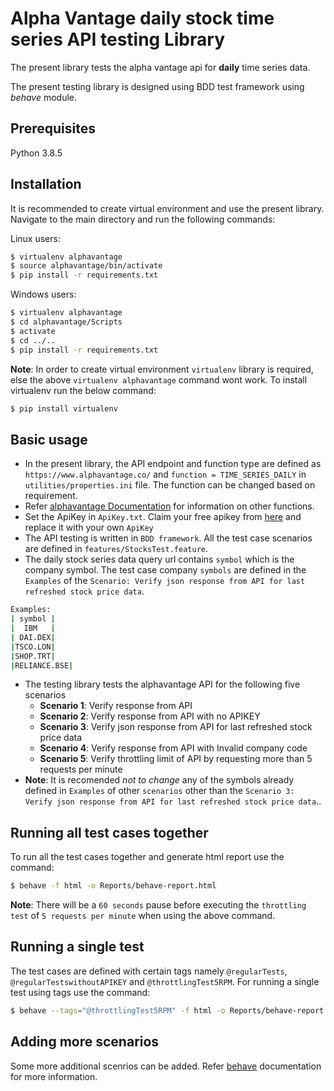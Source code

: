 # Alpha Vantage daily stock time series API testing Library

The present library tests the alpha vantage api for **daily** time series data.

The present testing library is designed using BDD test framework using *behave* module. 

## Prerequisites
Python 3.8.5

## Installation
It is recommended to create virtual environment and use the present library. Navigate to the main directory and run the following commands:

Linux users:
```bash
$ virtualenv alphavantage
$ source alphavantage/bin/activate
$ pip install -r requirements.txt
```
Windows users:
```bash
$ virtualenv alphavantage
$ cd alphavantage/Scripts
$ activate
$ cd ../..
$ pip install -r requirements.txt
```
**Note**: In order to create virtual environment `virtualenv` library is required, else the above `virtualenv alphavantage` command wont work. To install virtualenv run the below command:
```bash
$ pip install virtualenv
```

## Basic usage
- In the present library, the API endpoint and function type are defined as `https://www.alphavantage.co/` and `function = TIME_SERIES_DAILY` in `utilities/properties.ini` file. The function can be changed based on requirement. 
- Refer [alphavantage Documentation](https://www.alphavantage.co/documentation/) for information on other functions.
- Set the ApiKey in `ApiKey.txt`. Claim your free apikey from [here](https://www.alphavantage.co/support/#api-key) and replace it with your own `ApiKey`
- The API testing is written in `BDD framework`. All the test case scenarios are defined in `features/StocksTest.feature`.
- The daily stock series data query url contains `symbol` which is the company symbol. The test case company `symbols` are defined in the `Examples` of the `Scenario: Verify json response from API for last refreshed stock price data`.
```bash
Examples:
| symbol |
|  IBM   |
| DAI.DEX|
|TSCO.LON|
|SHOP.TRT|
|RELIANCE.BSE|
```
- The testing library tests the alphavantage API for the following five scenarios
    - **Scenario 1**: Verify response from API
    - **Scenario 2**: Verify response from API with no APIKEY
    - **Scenario 3**: Verify json response from API for last refreshed stock price data
    - **Scenario 4**: Verify response from API with Invalid company code
    - **Scenario 5**: Verify throttling limit of API by requesting more than 5 requests per minute
- **Note**: It is recomended *not to change* any of the symbols already defined in `Examples` of other `scenarios` other than the `Scenario 3: Verify json response from API for last refreshed stock price data`.. 

## Running all test cases together
To run all the test cases together and generate html report use the command:
```bash
$ behave -f html -o Reports/behave-report.html
```
**Note**: There will be a `60 seconds` pause before executing the `throttling test` of `5 requests per minute` when using the above command.

## Running a single test
The test cases are defined with certain tags namely `@regularTests`, `@regularTestswithoutAPIKEY` and `@throttlingTest5RPM`. For running a single test using tags use the command:
```bash
$ behave --tags="@throttlingTest5RPM" -f html -o Reports/behave-report.html
```

## Adding more scenarios
Some more additional scenrios can be added. Refer [behave](https://behave.readthedocs.io/en/stable/) documentation for more information. 

